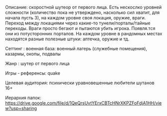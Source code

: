 
Описание: скоростной шутеор от первого лица. Есть нескослко уровней сложности (количество пока не утверждено, насколько сил хватит, для начала пусть 3), на каждом уровне своя локация, оружие, враги. Переход между локациями через какие-то тунели/порталы/тайные переходы. Враги просто бегают и пытаются убить игрока. Появля.тся они из потусторонних порталов. На каждом уровне в рандомных местах находятся разные полезные штуки: аптечка, оружие и тд. 

Сеттинг : военная база: военный лагерь (служебные помещения), казармы, окопы, подвалы

Жанр : шутер от первого лица

Игры - референсы: quake

Целевая аудитория: психически уравновешенные любители шутанов 16+ 


Иерархия папок:
https://drive.google.com/file/d/1QeQrsUvtYErxCBTcHNrXKPZFoFdjA1HH/view?usp=sharing

